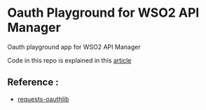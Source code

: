 # Oauth Playground for WSO2 API Manager
Oauth playground app for WSO2 API Manager

Code in this repo is explained in this [article](http://me.knnect.com/blog/?page_id=342)

## Reference :
* [requests-oauthlib](http://requests-oauthlib.readthedocs.io/en/latest/examples/real_world_example.html)
